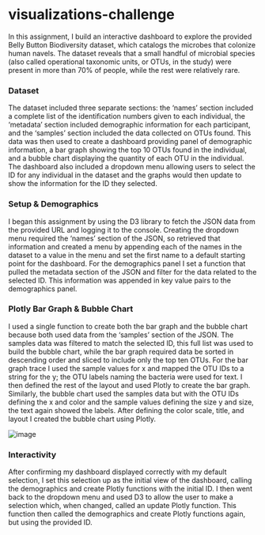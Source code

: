# visualizations-challenge

In this assignment, I build an interactive dashboard to explore the provided Belly Button Biodiversity dataset, which catalogs the microbes that colonize human navels. The dataset reveals that a small handful of microbial species (also called operational taxonomic units, or OTUs, in the study) were present in more than 70% of people, while the rest were relatively rare.

### Dataset

The dataset included three separate sections: the ‘names’ section included a complete list of the identification numbers given to each individual, the ‘metadata’ section included demographic information for each participant, and the ‘samples’ section included the data collected on OTUs found. This data was then used to create a dashboard providing panel of demographic information, a bar graph showing the top 10 OTUs found in the individual, and a bubble chart displaying the quantity of each OTU in the individual. The dashboard also included a dropdown menu allowing users to select the ID for any individual in the dataset and the graphs would then update to show the information for the ID they selected.

### Setup & Demographics

I began this assignment by using the D3 library to fetch the JSON data from the provided URL and logging it to the console. Creating the dropdown menu required the ‘names’ section of the JSON, so retrieved that information and created a menu by appending each of the names in the dataset to a value in the menu and set the first name to a default starting point for the dashboard. For the demographics panel I set a function that pulled the metadata section of the JSON and filter for the data related to the selected ID. This information was appended in key value pairs to the demographics panel.

### Plotly Bar Graph & Bubble Chart

I used a single function to create both the bar graph and the bubble chart because both used data from the ‘samples’ section of the JSON. The samples data was filtered to match the selected ID, this full list was used to build the bubble chart, while the bar graph required data be sorted in descending order and sliced to include only the top ten OTUs. For the bar graph trace I used the sample values for x and mapped the OTU IDs to a string for the y; the OTU labels naming the bacteria were used for text. I then defined the rest of the layout and used Plotly to create the bar graph. Similarly, the bubble chart used the samples data but with the OTU IDs defining the x and color and the sample values defining the size y and size, the text again showed the labels. After defining the color scale, title, and layout I created the bubble chart using Plotly.

![image](https://user-images.githubusercontent.com/119013360/230974841-10b0d7fa-896b-4a5b-a8b0-7d9b3cbfcd56.png)

### Interactivity

After confirming my dashboard displayed correctly with my default selection, I set this selection up as the initial view of the dashboard, calling the demographics and create Plotly functions with the initial ID. I then went back to the dropdown menu and used D3 to allow the user to make a selection which, when changed, called an update Plotly function. This function then called the demographics and create Plotly functions again, but using the provided ID.
